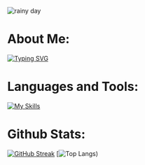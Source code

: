 ![rainy day](https://github.com/krbvk/krbvk/assets/146813603/3ccde976-e8d1-4de4-9fe3-c51635284d57)

# About Me:
[![Typing SVG](https://readme-typing-svg.demolab.com?font=Fira+Code&pause=1000&random=false&width=500&lines=Hello+I'm+Kierth)](https://git.io/typing-svg)

# Languages and Tools:
[![My Skills](https://skillicons.dev/icons?i=html,css,js,ts,php,java,c,cpp,bots,figma,heroku,linux,mysql,bootstrap,git,react,materialui,nodejs,nextjs,ps,postman,laravel,bash,vercel,vscode&perline=9)](https://skillicons.dev)

# Github Stats:
[![GitHub Streak](https://github-readme-streak-stats.herokuapp.com?user=Krbvk)](https://git.io/streak-stats)
[![Top Langs](https://github-readme-stats.vercel.app/api/top-langs/?username=krbvk&theme=gruvbox&layout=compact&langs_count=8))

<!--
**krbvk/krbvk** is a ✨ _special_ ✨ repository because its `README.md` (this file) appears on your GitHub profile.

Here are some ideas to get you started:

- 🔭 I’m currently working on ...
- 🌱 I’m currently learning ...
- 👯 I’m looking to collaborate on ...
- 🤔 I’m looking for help with ...
- 💬 Ask me about ...
- 📫 How to reach me: ...
- 😄 Pronouns: ...
- ⚡ Fun fact: ...
-->
